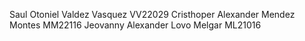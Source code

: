Saul Otoniel Valdez Vasquez             VV22029
Cristhoper Alexander Mendez Montes      MM22116
Jeovanny Alexander Lovo Melgar          ML21016